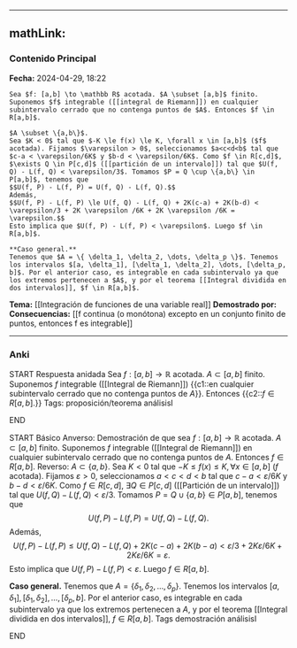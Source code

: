 
---
mathLink:
---
### Contenido Principal

**Fecha:** 2024-04-29, 18:22

```ad-theorem
Sea $f: [a,b] \to \mathbb R$ acotada. $A \subset [a,b]$ finito. Suponemos $f$ integrable ([[integral de Riemann]]) en cualquier subintervalo cerrado que no contenga puntos de $A$. Entonces $f \in R[a,b]$.
```

```ad-proof
$A \subset \{a,b\}$.
Sea $K < 0$ tal que $-K \le f(x) \le K, \forall x \in [a,b]$ ($f$ acotada). Fijamos $\varepsilon > 0$, seleccionamos $a<c<d<b$ tal que $c-a < \varepsilon/6K$ y $b-d < \varepsilon/6K$. Como $f \in R[c,d]$, $\exists Q \in P[c,d]$ ([[partición de un intervalo]]) tal que $U(f, Q) - L(f, Q) < \varepsilon/3$. Tomamos $P = Q \cup \{a,b\} \in P[a,b]$, tenemos que
$$U(f, P) - L(f, P) = U(f, Q) - L(f, Q).$$
Además,
$$U(f, P) - L(f, P) \le U(f, Q) - L(f, Q) + 2K(c-a) + 2K(b-d) < \varepsilon/3 + 2K \varepsilon /6K + 2K \varepsilon /6K = \varepsilon.$$
Esto implica que $U(f, P) - L(f, P) < \varepsilon$. Luego $f \in R[a,b]$.

**Caso general.**
Tenemos que $A = \{ \delta_1, \delta_2, \dots, \delta_p \}$. Tenemos los intervalos $[a, \delta_1], [\delta_1, \delta_2], \dots, [\delta_p, b]$. Por el anterior caso, es integrable en cada subintervalo ya que los extremos pertenecen a $A$, y por el teorema [[Integral dividida en dos intervalos]], $f \in R[a,b]$.
```


**Tema:** [[Integración de funciones de una variable real]]
**Demostrado por:**
**Consecuencias:** [[f continua (o monótona) excepto en un conjunto finito de puntos, entonces f es integrable]]

---
### Anki

START
Respuesta anidada
Sea $f: [a,b] \to \mathbb R$ acotada. $A \subset [a,b]$ finito. Suponemos $f$ integrable ([[Integral de Riemann]]) {{c1::en cualquier subintervalo cerrado que no contenga puntos de $A$}}. Entonces {{c2::$f \in R[a,b]$.}}
Tags: proposición/teorema análisisI
<!--ID: 1714669443802-->
END

START
Básico
Anverso: Demostración de que sea $f: [a,b] \to \mathbb R$ acotada. $A \subset [a,b]$ finito. Suponemos $f$ integrable ([[Integral de Riemann]]) en cualquier subintervalo cerrado que no contenga puntos de $A$. Entonces $f \in R[a,b]$.
Reverso: $A \subset \{a,b\}$.
Sea $K < 0$ tal que $-K \le f(x) \le K, \forall x \in [a,b]$ ($f$ acotada). Fijamos $\varepsilon > 0$, seleccionamos $a<c<d<b$ tal que $c-a < \varepsilon/6K$ y $b-d < \varepsilon/6K$. Como $f \in R[c,d]$, $\exists Q \in P[c,d]$ ([[Partición de un intervalo]]) tal que $U(f, Q) - L(f, Q) < \varepsilon/3$. Tomamos $P = Q \cup \{a,b\} \in P[a,b]$, tenemos que
$$U(f, P) - L(f, P) = U(f, Q) - L(f, Q).$$
Además,
$$U(f, P) - L(f, P) \le U(f, Q) - L(f, Q) + 2K(c-a) + 2K(b-a) < \varepsilon/3 + 2K \varepsilon /6K + 2K \varepsilon /6K = \varepsilon.$$
Esto implica que $U(f, P) - L(f, P) < \varepsilon$. Luego $f \in R[a,b]$.

**Caso general.**
Tenemos que $A = \{ \delta_1, \delta_2, \dots, \delta_p \}$. Tenemos los intervalos $[a, \delta_1], [\delta_1, \delta_2], \dots, [\delta_p, b]$. Por el anterior caso, es integrable en cada subintervalo ya que los extremos pertenecen a $A$, y por el teorema [[Integral dividida en dos intervalos]], $f \in R[a,b]$.
Tags demostración análisisI
<!--ID: 1714669443806-->
END

